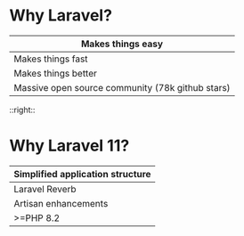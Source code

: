 # Why Laravel?
|Makes things easy|
|-----------------|
|Makes things fast|
|Makes things better|
|Massive open source community (78k github stars)|
::right::
# Why Laravel 11?
|Simplified application structure|
|--------------------------------|
|Laravel Reverb|
|Artisan enhancements|
|\>=PHP 8.2|

<!--
Not sure if sqlite was the default in this release or a previous one, but it's a recent change
-->
